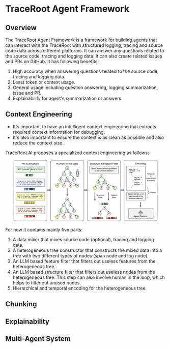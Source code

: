 # TraceRoot Agent Framework

## Overview

The TraceRoot Agent Framework is a framework for building agents that can interact with the TraceRoot with structured logging, tracing and source code data across different platforms. It can answer any questions related to the source code, tracing and logging data. It can also create related issues and PRs on GitHub. It has following benefits:

1. High accuracy when answering questions related to the source code, tracing and logging data.
1. Least token or context usage.
1. General usage including question answering, logging summarization, issue and PR.
1. Explainability for agent's summarization or answers.

## Context Engineering

- It's important to have an intelligent context engineering that extracts required context information for debugging.
- It's also important to ensure the context is as clean as possible and also reduce the context size.

TraceRoot.AI proposes a specialized context engineering as follows:

<div align="center">
  <a href="https://traceroot.ai/">
    <img src="../../misc/images/context-engineering.png" alt="Context Engineering" width="90%" max-width="1200px">
  </a>
</div>

For now it contains mainly five parts:

1. A data mixer that mixes source code (optional), tracing and logging data.
1. A heterogeneous tree constructor that constructs the mixed data into a tree with two different types of nodes (span node and log node).
1. An LLM based feature filter that filters out useless features from the heterogeneous tree.
1. An LLM based structure filter that filters out useless nodes from the heterogeneous tree. This step can also involve human in the loop, which helps to filter out unused nodes.
1. Hierarchical and temporal encoding for the heterogeneous tree.

## Chunking

## Explainability

## Multi-Agent System
